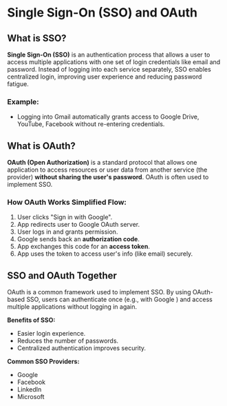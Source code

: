 # Single Sign-On (SSO) and OAuth 

## What is SSO?

**Single Sign-On (SSO)** is an authentication process that allows a user to access multiple applications with one set of login credentials like email and password. Instead of logging into each service separately, SSO enables centralized login, improving user experience and reducing password fatigue.

### Example:
- Logging into Gmail automatically grants access to Google Drive, YouTube, Facebook  without re-entering credentials.

## What is OAuth?

**OAuth (Open Authorization)** is a standard protocol that allows one application to access resources or user data from another service (the provider) **without sharing the user's password**. OAuth is often used to implement SSO.

### How OAuth Works Simplified Flow:
1. User clicks "Sign in with Google".
2. App redirects user to Google OAuth server.
3. User logs in and grants permission.
4. Google sends back an **authorization code**.
5. App exchanges this code for an **access token**.
6. App uses the token to access user's info (like email) securely.

## SSO and OAuth Together

OAuth is a common framework used to implement SSO. By using OAuth-based SSO, users can authenticate once (e.g., with Google ) and access multiple applications without logging in again.

**Benefits of SSO:**
- Easier login experience.
- Reduces the number of passwords.
- Centralized authentication improves security.

**Common SSO Providers:**
- Google
- Facebook
- LinkedIn
- Microsoft

